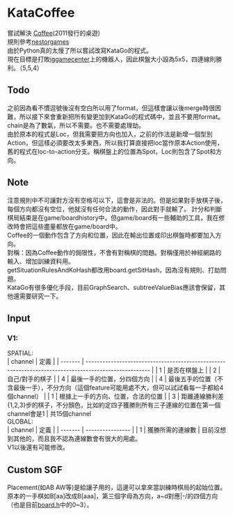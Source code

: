 # KataCoffee
嘗試解決 [Coffee](https://boardgamegeek.com/boardgame/94746/coffee)(2011發行的桌遊)  
規則參考[nestorgames](https://www.nestorgames.com/rulebooks/COFFEE_EN.pdf)  
由於Python真的太慢了所以嘗試改寫KataGo的程式。  
現在目標是打敗[iggamecenter](https://www.iggamecenter.com/)上的機器人，因此棋盤大小設為5x5，四連線則勝利。（5,5,4）  
## Todo
之前因為看不慣逗號後沒有空白所以用了format，但這樣會讓以後merge時很困難，所以接下來會重新把所有變更加到KataGo的程式碼中，並且不要用format。  
chain是為了數氣，所以不需要。也不需要處理劫。  
由於原本的程式是Loc，但我需要把方向也加入，之前的作法是新增一個型別Action，但這樣必須要改太多東西，所以我打算直接把loc當作原本Action使用，舊的程式在loc-to-action分支。稱棋盤上的位置為Spot，Loc則包含了Spot和方向。  
## Note
注意規則中不可讓對方沒有空格可以下，這會是非法的。但是如果對手放棋子後，每個方向都沒有空位，他就沒有任何合法的動作，因此對手就輸了。
計分和判斷棋局結束是在game/boardhistory中，但game/board有一些輔助的工具，我在修改時會把這些盡量都放在game/board中。  
Coffee的一個動作包含了方向和位置，因此在輸出位置或印出棋盤時都要加入方向。  
對稱：因為Coffee動作的侷限性，不會有對稱棋的問題。對稱僅用於神經網路的輸入、增加訓練資料用。  
getSituationRulesAndKoHash都改用board.getSitHash，因為沒有規則、打劫問題。  
KataGo有很多優化手段，目前GraphSearch、subtreeValueBias應該會保留，其他還需要研究一下。  
## Input
### V1:
SPATIAL:  
| channel | 定義                                                                                                  |
| ------- | ----------------------------------------------------------------------------------------------------- |
| 1       | 是否在棋盤上                                                                                          |
| 2       | 自己/對手的棋子                                                                                       |
| 4       | 最後一手的位置，分四個方向                                                                            |
| 4       | 最後五手的位置（不含最後一手），不分方向（這個feature可能用處不大，但可以試試看每一手都給4個channel） |
| 1       | 根據上一手的方向、位置，合法的位置                                                                    |
| 3       | 距離連線勝利差{1,2,3}步的棋子，不分顏色，比如約定四子獲勝則所有三子連線的位置在第一個channel會是1     |
共15個channel  
GLOBAL:  
| channel | 定義             |
| ------- | ---------------- |
| 1       | 獲勝所需的連線數 |
目前沒想到其他的，而且我不認為連線數會有很大的用處。  
V1以後還有可能修改。  
## Custom SGF
Placement(如AB AW等)是給讓子用的，這邊可以拿來當訓練時棋局的起始位置。  
原本的一手棋如B[aa]改成B[aaa]，第三個字母為方向，a~d對應|-\/的四個方向（也是目前[board.h](cpp/game/board.h)中的0~3）。